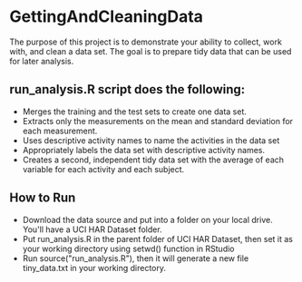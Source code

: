 # GettingAndCleaningData

The purpose of this project is to demonstrate your ability to collect, work with, and clean a data set. The goal is to prepare tidy data that can be used for later analysis.

## run_analysis.R script does the following:
- Merges the training and the test sets to create one data set.
- Extracts only the measurements on the mean and standard deviation for each measurement.
- Uses descriptive activity names to name the activities in the data set
- Appropriately labels the data set with descriptive activity names.
- Creates a second, independent tidy data set with the average of each variable for each activity and each subject.

## How to Run
- Download the data source and put into a folder on your local drive. You'll have a UCI HAR Dataset folder.
- Put run_analysis.R in the parent folder of UCI HAR Dataset, then set it as your working directory using setwd() function in RStudio
- Run source("run_analysis.R"), then it will generate a new file tiny_data.txt in your working directory.

